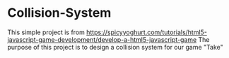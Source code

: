 # Collision-System
This simple project is from https://spicyyoghurt.com/tutorials/html5-javascript-game-development/develop-a-html5-javascript-game
The purpose of this project is to design a collision system for our game "Take"
